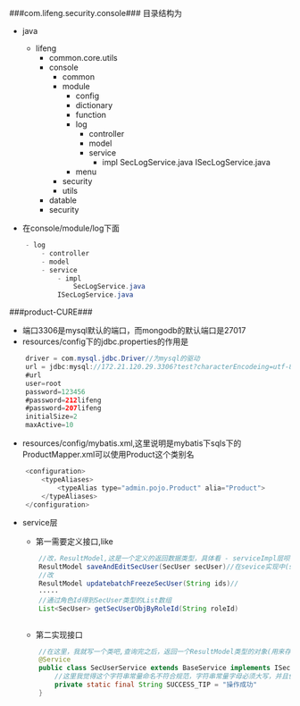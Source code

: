 ###com.lifeng.security.console###
目录结构为

- java
	- lifeng
		- common.core.utils
		- console
			- common
			- module
				- config
				- dictionary
				- function
				- log
					- controller
					- model
					- service
						- impl
							SecLogService.java
						ISecLogService.java
				- menu
			- security
			- utils
		- datable
		- security

- 在console/module/log下面

```java
	- log
		- controller
		- model
		- service
			- impl
				SecLogService.java
			ISecLogService.java
```

###product-CURE###
- 端口3306是mysql默认的端口，而mongodb的默认端口是27017
- resources/config下的jdbc.properties的作用是

```java
	driver = com.mysql.jdbc.Driver//为mysql的驱动
	url = jdbc:mysql://172.21.120.29.3306?test?characterEncodeing=utf-8
	#url
	user=root
	password=123456
	#password=212lifeng
	#password=207lifeng
	initialSize=2
	maxActive=10
```
- resources/config/mybatis.xml,这里说明是mybatis下sqls下的ProductMapper.xml可以使用Product这个类别名

```java
	<configuration>
		<typeAliases>
			<typeAlias type="admin.pojo.Product" alia="Product">
		</typeAliases>
	</configuration>
```

- service层
	- 第一需要定义接口,like
	```java
		//改，ResultModel,这是一个定义的返回数据类型，具体看 - serviceImpl层呗
		ResultModel saveAndEditSecUser(SecUser secUser)//在sevice实现中(serviceImpl)
		//改
		ResultModel updatebatchFreezeSecUser(String ids)//
		·····
		//通过角色Id得到SecUser类型的List数组
		List<SecUser> getSecUserObjByRoleId(String roleId)



	```
	- 第二实现接口

	```java
		//在这里，我就写一个类吧,查询完之后，返回一个ResultModel类型的对象(用来存储数据)
		@Service
		public class SecUserService extends BaseService implements ISecUserService{
			//这里我觉得这个字符串常量命名不符合规范，字符串常量字母必须大写，并且使用下划线进行连接
			private static final String SUCCESS_TIP = "操作成功"	
		}
	```
